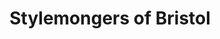 ---
title: "Stylemongers of Bristol"
url: /bristol/stylemongers-of-bristol/
shop: interior decoration
---
